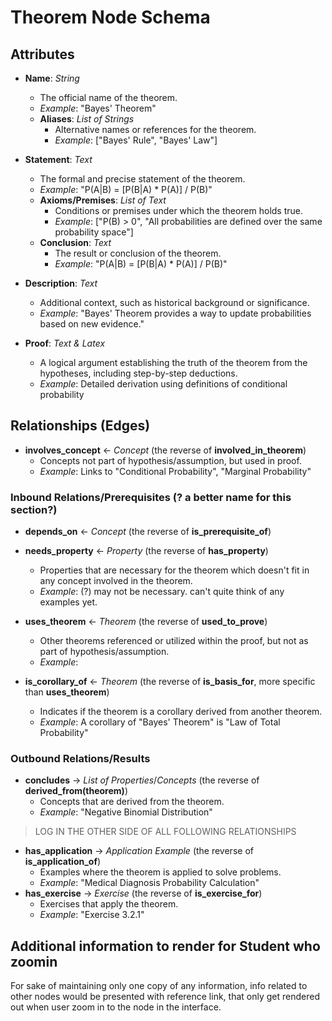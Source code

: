 # Theorem Node Schema

## Attributes

- **Name**: *String*
  - The official name of the theorem.
  - *Example*: "Bayes' Theorem"
  - **Aliases**: *List of Strings*
    - Alternative names or references for the theorem.
    - *Example*: ["Bayes' Rule", "Bayes' Law"]


- **Statement**: *Text*
  - The formal and precise statement of the theorem.
  - *Example*: "P(A|B) = [P(B|A) * P(A)] / P(B)"
  - **Axioms/Premises**: *List of Text*
    - Conditions or premises under which the theorem holds true.
    - *Example*: ["P(B) > 0", "All probabilities are defined over the same probability space"]  
  - **Conclusion**: *Text*
    - The result or conclusion of the theorem.
    - *Example*: "P(A|B) = [P(B|A) * P(A)] / P(B)"

- **Description**: *Text*
  - Additional context, such as historical background or significance.
  - *Example*: "Bayes' Theorem provides a way to update probabilities based on new evidence."

- **Proof**: *Text & Latex*
  - A logical argument establishing the truth of the theorem from the hypotheses, including step-by-step deductions.
  - *Example*: Detailed derivation using definitions of conditional probability



## Relationships (Edges)

- **involves_concept** ← *Concept* (the reverse of **involved_in_theorem**)
  - Concepts not part of hypothesis/assumption, but used in proof.
  - *Example*: Links to "Conditional Probability", "Marginal Probability"
### Inbound Relations/Prerequisites (? a better name for this section?)
- **depends_on** ← *Concept* (the reverse of **is_prerequisite_of**)
- **needs_property** ← *Property* (the reverse of **has_property**)
  - Properties that are necessary for the theorem which doesn't fit in any concept involved in the theorem.
  - *Example*: (?) may not be necessary. can't quite think of any examples yet.

- **uses_theorem** ← *Theorem* (the reverse of **used_to_prove**)
  - Other theorems referenced or utilized within the proof, but not as part of hypothesis/assumption.
  - *Example*: 
- **is_corollary_of** ← *Theorem* (the reverse of **is_basis_for**, more specific than **uses_theorem**)
  - Indicates if the theorem is a corollary derived from another theorem.
  - *Example*: A corollary of "Bayes' Theorem" is "Law of Total Probability"

### Outbound Relations/Results
- **concludes** → *List of Properties*/*Concepts* (the reverse of **derived_from(theorem)**)
  - Concepts that are derived from the theorem.
  - *Example*: "Negative Binomial Distribution"

> LOG IN THE OTHER SIDE OF ALL FOLLOWING RELATIONSHIPS
- **has_application** → *Application Example* (the reverse of **is_application_of**)
  - Examples where the theorem is applied to solve problems.
  - *Example*: "Medical Diagnosis Probability Calculation"
- **has_exercise** → *Exercise* (the reverse of **is_exercise_for**)
  - Exercises that apply the theorem.
  - *Example*: "Exercise 3.2.1"




## Additional information to render for Student who zoomin
For sake of maintaining only one copy of any information, info related to other nodes would be presented with reference link, that only get rendered out when user zoom in to the node in the interface.
